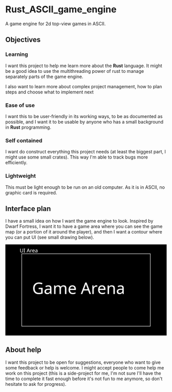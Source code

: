 # Rust_ASCII_game_engine

A game engine for 2d top-view games in ASCII.

## Objectives

### Learning

I want this project to help me learn more about the **Rust** language. It might be
a good idea to use the multithreading power of rust to manage separately parts of
the game engine.

I also want to learn more about complex project management, how to plan steps and choose what to implement next

### Ease of use

I want this to be user-friendly in its working ways, to be as documented as possible, and I want
it to be usable by anyone who has a small background in **Rust** programming.

### Self contained

I want do construct everything this project needs (at least the biggest part, I might use some small
crates). This way I'm able to track bugs more efficiently.

### Lightweight

This must be light enough to be run on an old computer. As it is in ASCII, no graphic card is required.

## Interface plan

I have a small idea on how I want the game engine to look. Inspired by Dwarf Fortress, I want it to have
a game area where you can see the game map (or a portion of it around the player), and then I want a contour
where you can put UI (see small drawing below).

![Representation of game interface](readme_content/interface.png)

## About help

I want this project to be open for suggestions, everyone who want to give some feedback or help
is welcome. I might accept people to come help me work on this project (this is a side-project for me,
I'm not sure I'll have the time to complete it fast enough before it's not fun to me anymore, so don't
hesitate to ask for progress).
